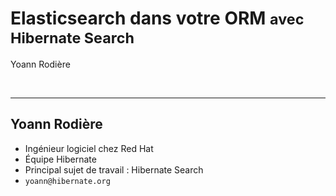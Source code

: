 <!-- .slide: data-state="focus" -->
# Elasticsearch dans votre ORM <small>avec Hibernate Search</small>

Yoann Rodière

<img data-src="../image/logo/redhat_rgb_reverse.svg" class="logo redhat" />
<img data-src="../image/logo/hibernate_large.png" class="logo hibernate" />

---

## Yoann Rodière

 * Ingénieur logiciel chez Red Hat
 * Équipe Hibernate
 * Principal sujet de travail : Hibernate Search
 * `yoann@hibernate.org`
